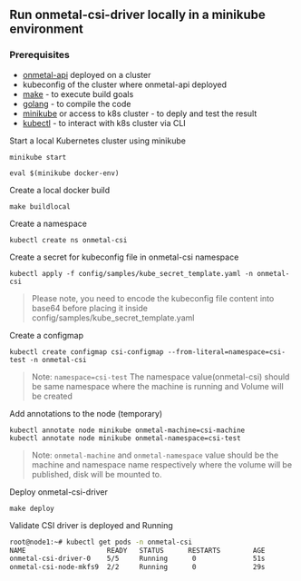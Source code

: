 ## Run onmetal-csi-driver locally in a minikube environment

### Prerequisites
- [onmetal-api](https://github.com/onmetal/onmetal-api/) deployed on a cluster
- kubeconfig of the cluster where onmetal-api deployed
- [make](https://www.gnu.org/software/make/) - to execute build goals
- [golang](https://golang.org/) - to compile the code
- [minikube](https://minikube.sigs.k8s.io/) or access to k8s cluster - to deply and test the result
- [kubectl](https://kubernetes.io/docs/tasks/tools/install-kubectl/) - to interact with k8s cluster via CLI

Start a local Kubernetes cluster using minikube
```
minikube start
```
```
eval $(minikube docker-env) 
```
Create a local docker build
```
make buildlocal
```
Create a namespace
```
kubectl create ns onmetal-csi
```
Create a secret for kubeconfig file in onmetal-csi namespace
```
kubectl apply -f config/samples/kube_secret_template.yaml -n onmetal-csi
```

> Please note, you need to encode the kubeconfig file content into base64 before placing it inside config/samples/kube_secret_template.yaml


Create a configmap

```
kubectl create configmap csi-configmap --from-literal=namespace=csi-test -n onmetal-csi
```
> Note: ```namespace=csi-test```
The namespace value(onmetal-csi) should be same namespace where the machine is running and Volume will be created

Add annotations to the node (temporary)
```
kubectl annotate node minikube onmetal-machine=csi-machine
kubectl annotate node minikube onmetal-namespace=csi-test
```

> Note: ```onmetal-machine``` and ```onmetal-namespace``` value should be the machine and namespace name respectively where the volume will be published, disk will be mounted to.


Deploy onmetal-csi-driver
```
make deploy
```
Validate CSI driver is deployed and Running

```bash
root@node1:~# kubectl get pods -n onmetal-csi
NAME                    READY   STATUS      RESTARTS        AGE
onmetal-csi-driver-0    5/5     Running      0              51s
onmetal-csi-node-mkfs9  2/2     Running      0              29s
```


